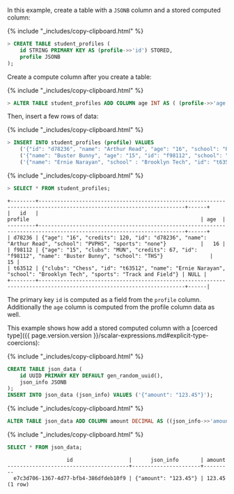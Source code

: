 In this example, create a table with a `JSONB` column and a stored computed column:

{% include "_includes/copy-clipboard.html" %}
~~~ sql
> CREATE TABLE student_profiles (
    id STRING PRIMARY KEY AS (profile->>'id') STORED,
    profile JSONB
);
~~~

Create a compute column after you create a table:

{% include "_includes/copy-clipboard.html" %}
~~~ sql
> ALTER TABLE student_profiles ADD COLUMN age INT AS ( (profile->>'age')::INT) STORED;
~~~

Then, insert a few rows of data:

{% include "_includes/copy-clipboard.html" %}
~~~ sql
> INSERT INTO student_profiles (profile) VALUES
    ('{"id": "d78236", "name": "Arthur Read", "age": "16", "school": "PVPHS", "credits": 120, "sports": "none"}'),
    ('{"name": "Buster Bunny", "age": "15", "id": "f98112", "school": "THS", "credits": 67, "clubs": "MUN"}'),
    ('{"name": "Ernie Narayan", "school" : "Brooklyn Tech", "id": "t63512", "sports": "Track and Field", "clubs": "Chess"}');
~~~

{% include "_includes/copy-clipboard.html" %}
~~~ sql
> SELECT * FROM student_profiles;
~~~
~~~
+--------+---------------------------------------------------------------------------------------------------------------------+------+
|   id   |                                                       profile                                                       | age  |
---------+---------------------------------------------------------------------------------------------------------------------+------+
| d78236 | {"age": "16", "credits": 120, "id": "d78236", "name": "Arthur Read", "school": "PVPHS", "sports": "none"}           |   16 |
| f98112 | {"age": "15", "clubs": "MUN", "credits": 67, "id": "f98112", "name": "Buster Bunny", "school": "THS"}               |   15 |
| t63512 | {"clubs": "Chess", "id": "t63512", "name": "Ernie Narayan", "school": "Brooklyn Tech", "sports": "Track and Field"} | NULL |
+--------+---------------------------------------------------------------------------------------------------------------------+------|
~~~

The primary key `id` is computed as a field from the `profile` column.  Additionally the `age` column is computed from the profile column data as well.

This example shows how add a stored computed column with a [coerced type]({{ page.version.version }}/scalar-expressions.md#explicit-type-coercions):

{% include "_includes/copy-clipboard.html" %}
~~~ sql
CREATE TABLE json_data (
    id UUID PRIMARY KEY DEFAULT gen_random_uuid(),
    json_info JSONB
);
INSERT INTO json_data (json_info) VALUES ('{"amount": "123.45"}');
~~~

{% include "_includes/copy-clipboard.html" %}
~~~ sql
ALTER TABLE json_data ADD COLUMN amount DECIMAL AS ((json_info->>'amount')::DECIMAL) STORED;
~~~

{% include "_includes/copy-clipboard.html" %}
~~~ sql
SELECT * FROM json_data;
~~~

~~~
                   id                  |      json_info       | amount
---------------------------------------+----------------------+---------
  e7c3d706-1367-4d77-bfb4-386dfdeb10f9 | {"amount": "123.45"} | 123.45
(1 row)
~~~
